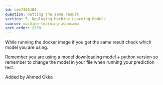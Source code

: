 ```yaml
---
id: cee7450404
question: Getting the same result
section: 5. Deploying Machine Learning Models
course: machine-learning-zoomcamp
sort_order: 2230
---
```


While running the docker image if you get the same result check which model you are using.

Remember you are using a model downloading model + python version so remember to change the model in your file when running your prediction test.

Added by Ahmed Okka

